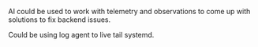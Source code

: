 AI could be used to work with telemetry and observations to come up with solutions 
to fix backend issues.

Could be using log agent to live tail systemd.